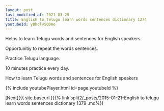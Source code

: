 ```yaml
---
layout: post
last_modified_at: 2021-03-29
title: English to Telugu learn words sentences dictionary 1274 
youtubeId: yBhqlvSQDHo
---
```

 
 
Helps to learn Telugu words and sentences for English speakers.

Opportunitiy to repeat the words sentences. 

Practice Telugu language. 
 
10 minutes practice every day. 
 
How to learn Telugu words and sentences for English speakers 
 
{% include youtubePlayer.html id=page.youtubeId %}
 
 
[Next]({{ site.baseurl }}{% link  split2/_posts/2015-01-21-English to telugu learn words sentences dictionary 1379 .md%})
 
